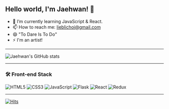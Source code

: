 ## Hello world, I'm Jaehwan! 👋
- 🌱 I’m currently learning JavaScript & React.
- 📫 How to reach me: lieblichoi@gmail.com 
- 😄 "To Dare Is To Do"
- ⚡ I'm an artist!
***
![Jaehwan's GitHub stats](https://github-readme-stats.vercel.app/api?username=lieblichoi&theme=react&show_icons=true)
***
### 🛠 Front-end Stack 
![HTML5](https://img.shields.io/badge/HTML5-E34F26?style=flat-square&logo=HTML5&logoColor=white) ![CSS3](https://img.shields.io/badge/CSS3-1572B6?style=flat-square&logo=CSS3&logoColor=white) ![JavaScript](https://img.shields.io/badge/JavaScript-F7DF1E?style=flat-square&logo=JavaScript&logoColor=black)  ![Flask](https://img.shields.io/badge/Flask-000000?style=flat-square&logo=Flask&logoColor=white) ![React](https://img.shields.io/badge/React-61DAFB?style=flat-square&logo=React&logoColor=black) ![Redux](https://img.shields.io/badge/Redux-764ABC?style=flat-square&logo=Redux&logoColor=white) 
***
[![Hits](https://hits.seeyoufarm.com/api/count/incr/badge.svg?url=https%3A%2F%2Fgithub.com%2Flieblichoi&count_bg=%233DC8B9&title_bg=%23555555&icon=&icon_color=%23E7E7E7&title=Hits&edge_flat=true)](https://hits.seeyoufarm.com)
